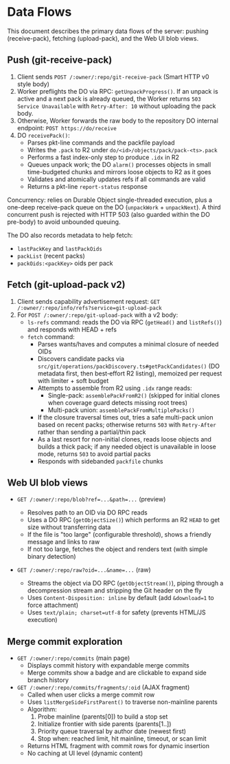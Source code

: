 # Data Flows

This document describes the primary data flows of the server: pushing (receive-pack), fetching (upload-pack), and the Web UI blob views.

## Push (git-receive-pack)

1. Client sends `POST /:owner/:repo/git-receive-pack` (Smart HTTP v0 style body)
2. Worker preflights the DO via RPC: `getUnpackProgress()`. If an unpack is active and a next pack is already queued, the Worker returns `503 Service Unavailable` with `Retry-After: 10` without uploading the pack body.
3. Otherwise, Worker forwards the raw body to the repository DO internal endpoint: `POST https://do/receive`
4. DO `receivePack()`:
   - Parses pkt-line commands and the packfile payload
   - Writes the `.pack` to R2 under `do/<id>/objects/pack/pack-<ts>.pack`
   - Performs a fast index-only step to produce `.idx` in R2
   - Queues unpack work; the DO `alarm()` processes objects in small time-budgeted chunks and mirrors loose objects to R2 as it goes
   - Validates and atomically updates refs if all commands are valid
   - Returns a pkt-line `report-status` response

Concurrency: relies on Durable Object single-threaded execution, plus a one-deep receive-pack queue on the DO (`unpackWork` + `unpackNext`). A third concurrent push is rejected with HTTP 503 (also guarded within the DO pre-body) to avoid unbounded queuing.

The DO also records metadata to help fetch:

- `lastPackKey` and `lastPackOids`
- `packList` (recent packs)
- `packOids:<packKey>` oids per pack

## Fetch (git-upload-pack v2)

1. Client sends capability advertisement request: `GET /:owner/:repo/info/refs?service=git-upload-pack`
2. For `POST /:owner/:repo/git-upload-pack` with a v2 body:
   - `ls-refs` command: reads the DO via RPC (`getHead()` and `listRefs()`) and responds with HEAD + refs
   - `fetch` command:
     - Parses wants/haves and computes a minimal closure of needed OIDs
     - Discovers candidate packs via `src/git/operations/packDiscovery.ts#getPackCandidates()` (DO metadata first, then best‑effort R2 listing), memoized per request with limiter + soft budget
     - Attempts to assemble from R2 using `.idx` range reads:
       - Single-pack: `assemblePackFromR2()` (skipped for initial clones when coverage guard detects missing root trees)
       - Multi-pack union: `assemblePackFromMultiplePacks()`
     - If the closure traversal times out, tries a safe multi-pack union based on recent packs; otherwise returns `503` with `Retry-After` rather than sending a partial/thin pack
     - As a last resort for non-initial clones, reads loose objects and builds a thick pack; if any needed object is unavailable in loose mode, returns `503` to avoid partial packs
     - Responds with sidebanded `packfile` chunks

## Web UI blob views

- `GET /:owner/:repo/blob?ref=...&path=...` (preview)
  - Resolves path to an OID via DO RPC reads
  - Uses a DO RPC (`getObjectSize()`) which performs an R2 `HEAD` to get size without transferring data
  - If the file is "too large" (configurable threshold), shows a friendly message and links to raw
  - If not too large, fetches the object and renders text (with simple binary detection)

- `GET /:owner/:repo/raw?oid=...&name=...` (raw)
  - Streams the object via DO RPC (`getObjectStream()`), piping through a decompression stream and stripping the Git header on the fly
  - Uses `Content-Disposition: inline` by default (add `&download=1` to force attachment)
  - Uses `text/plain; charset=utf-8` for safety (prevents HTML/JS execution)

## Merge commit exploration

- `GET /:owner/:repo/commits` (main page)
  - Displays commit history with expandable merge commits
  - Merge commits show a badge and are clickable to expand side branch history
- `GET /:owner/:repo/commits/fragments/:oid` (AJAX fragment)
  - Called when user clicks a merge commit row
  - Uses `listMergeSideFirstParent()` to traverse non-mainline parents
  - Algorithm:
    1. Probe mainline (parents[0]) to build a stop set
    2. Initialize frontier with side parents (parents[1..])
    3. Priority queue traversal by author date (newest first)
    4. Stop when: reached limit, hit mainline, timeout, or scan limit
  - Returns HTML fragment with commit rows for dynamic insertion
  - No caching at UI level (dynamic content)
